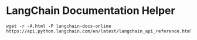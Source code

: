 # LangChain Documentation Helper
```
wget -r -A.html -P langchain-docs-online https://api.python.langchain.com/en/latest/langchain_api_reference.html
```